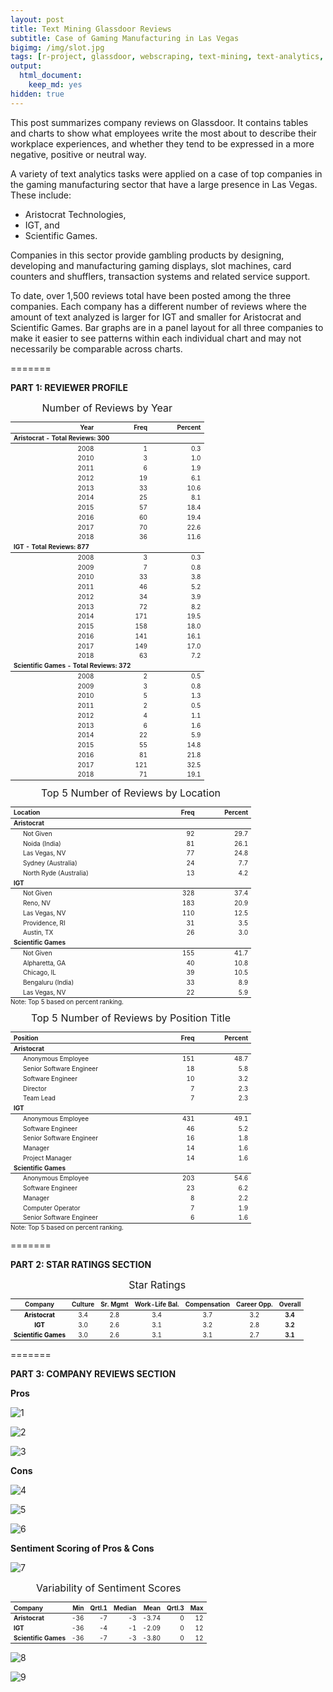```yaml
---
layout: post
title: Text Mining Glassdoor Reviews
subtitle: Case of Gaming Manufacturing in Las Vegas
bigimg: /img/slot.jpg
tags: [r-project, glassdoor, webscraping, text-mining, text-analytics, sentiment-analysis]
output: 
  html_document: 
    keep_md: yes
hidden: true
---
```
























This post summarizes company reviews on Glassdoor. It contains tables and charts to show what employees write the most about to describe their workplace experiences, and whether they tend to be expressed in a more negative, positive or neutral way.

A variety of text analytics tasks were applied on a case of top companies in the gaming manufacturing sector that have a large presence in Las Vegas. These include:

* Aristocrat Technologies,
* IGT, and
* Scientific Games.
 
Companies in this sector provide gambling products by designing, developing and manufacturing gaming displays, slot machines, card counters and shufflers, transaction systems and related service support.

To date, over 1,500 reviews total have been posted among the three companies. Each company has a different number of reviews where the amount of text analyzed is larger for IGT and smaller for Aristocrat and Scientific Games. Bar graphs are in a panel layout for all three companies to make it easier to see patterns within each individual chart and may not necessarily be comparable across charts.

=======

**PART 1: REVIEWER PROFILE**

<table class="table table-hover table-striped table-condensed" style="font-size: 10px; width: auto !important; margin-left: auto; margin-right: auto;">
<caption style="font-size: initial !important;">Number of Reviews by Year</caption>
 <thead>
  <tr>
   <th style="text-align:right;"> Year </th>
   <th style="text-align:right;"> Freq </th>
   <th style="text-align:right;"> Percent </th>
  </tr>
 </thead>
<tbody>
  <tr grouplength="10"><td colspan="3" style="border-bottom: 1px solid;"><strong>Aristocrat - Total Reviews: 300</strong></td></tr>
<tr>
   <td style="text-align:right;width: 3cm;  padding-left: 2em;" indentlevel="1"> 2008 </td>
   <td style="text-align:right;width: 2cm; "> 1 </td>
   <td style="text-align:right;width: 2cm; "> 0.3 </td>
  </tr>
  <tr>
   <td style="text-align:right;width: 3cm;  padding-left: 2em;" indentlevel="1"> 2010 </td>
   <td style="text-align:right;width: 2cm; "> 3 </td>
   <td style="text-align:right;width: 2cm; "> 1.0 </td>
  </tr>
  <tr>
   <td style="text-align:right;width: 3cm;  padding-left: 2em;" indentlevel="1"> 2011 </td>
   <td style="text-align:right;width: 2cm; "> 6 </td>
   <td style="text-align:right;width: 2cm; "> 1.9 </td>
  </tr>
  <tr>
   <td style="text-align:right;width: 3cm;  padding-left: 2em;" indentlevel="1"> 2012 </td>
   <td style="text-align:right;width: 2cm; "> 19 </td>
   <td style="text-align:right;width: 2cm; "> 6.1 </td>
  </tr>
  <tr>
   <td style="text-align:right;width: 3cm;  padding-left: 2em;" indentlevel="1"> 2013 </td>
   <td style="text-align:right;width: 2cm; "> 33 </td>
   <td style="text-align:right;width: 2cm; "> 10.6 </td>
  </tr>
  <tr>
   <td style="text-align:right;width: 3cm;  padding-left: 2em;" indentlevel="1"> 2014 </td>
   <td style="text-align:right;width: 2cm; "> 25 </td>
   <td style="text-align:right;width: 2cm; "> 8.1 </td>
  </tr>
  <tr>
   <td style="text-align:right;width: 3cm;  padding-left: 2em;" indentlevel="1"> 2015 </td>
   <td style="text-align:right;width: 2cm; "> 57 </td>
   <td style="text-align:right;width: 2cm; "> 18.4 </td>
  </tr>
  <tr>
   <td style="text-align:right;width: 3cm;  padding-left: 2em;" indentlevel="1"> 2016 </td>
   <td style="text-align:right;width: 2cm; "> 60 </td>
   <td style="text-align:right;width: 2cm; "> 19.4 </td>
  </tr>
  <tr>
   <td style="text-align:right;width: 3cm;  padding-left: 2em;" indentlevel="1"> 2017 </td>
   <td style="text-align:right;width: 2cm; "> 70 </td>
   <td style="text-align:right;width: 2cm; "> 22.6 </td>
  </tr>
  <tr>
   <td style="text-align:right;width: 3cm;  padding-left: 2em;" indentlevel="1"> 2018 </td>
   <td style="text-align:right;width: 2cm; "> 36 </td>
   <td style="text-align:right;width: 2cm; "> 11.6 </td>
  </tr>
  <tr grouplength="11"><td colspan="3" style="border-bottom: 1px solid;"><strong>IGT - Total Reviews: 877</strong></td></tr>
<tr>
   <td style="text-align:right;width: 3cm;  padding-left: 2em;" indentlevel="1"> 2008 </td>
   <td style="text-align:right;width: 2cm; "> 3 </td>
   <td style="text-align:right;width: 2cm; "> 0.3 </td>
  </tr>
  <tr>
   <td style="text-align:right;width: 3cm;  padding-left: 2em;" indentlevel="1"> 2009 </td>
   <td style="text-align:right;width: 2cm; "> 7 </td>
   <td style="text-align:right;width: 2cm; "> 0.8 </td>
  </tr>
  <tr>
   <td style="text-align:right;width: 3cm;  padding-left: 2em;" indentlevel="1"> 2010 </td>
   <td style="text-align:right;width: 2cm; "> 33 </td>
   <td style="text-align:right;width: 2cm; "> 3.8 </td>
  </tr>
  <tr>
   <td style="text-align:right;width: 3cm;  padding-left: 2em;" indentlevel="1"> 2011 </td>
   <td style="text-align:right;width: 2cm; "> 46 </td>
   <td style="text-align:right;width: 2cm; "> 5.2 </td>
  </tr>
  <tr>
   <td style="text-align:right;width: 3cm;  padding-left: 2em;" indentlevel="1"> 2012 </td>
   <td style="text-align:right;width: 2cm; "> 34 </td>
   <td style="text-align:right;width: 2cm; "> 3.9 </td>
  </tr>
  <tr>
   <td style="text-align:right;width: 3cm;  padding-left: 2em;" indentlevel="1"> 2013 </td>
   <td style="text-align:right;width: 2cm; "> 72 </td>
   <td style="text-align:right;width: 2cm; "> 8.2 </td>
  </tr>
  <tr>
   <td style="text-align:right;width: 3cm;  padding-left: 2em;" indentlevel="1"> 2014 </td>
   <td style="text-align:right;width: 2cm; "> 171 </td>
   <td style="text-align:right;width: 2cm; "> 19.5 </td>
  </tr>
  <tr>
   <td style="text-align:right;width: 3cm;  padding-left: 2em;" indentlevel="1"> 2015 </td>
   <td style="text-align:right;width: 2cm; "> 158 </td>
   <td style="text-align:right;width: 2cm; "> 18.0 </td>
  </tr>
  <tr>
   <td style="text-align:right;width: 3cm;  padding-left: 2em;" indentlevel="1"> 2016 </td>
   <td style="text-align:right;width: 2cm; "> 141 </td>
   <td style="text-align:right;width: 2cm; "> 16.1 </td>
  </tr>
  <tr>
   <td style="text-align:right;width: 3cm;  padding-left: 2em;" indentlevel="1"> 2017 </td>
   <td style="text-align:right;width: 2cm; "> 149 </td>
   <td style="text-align:right;width: 2cm; "> 17.0 </td>
  </tr>
  <tr>
   <td style="text-align:right;width: 3cm;  padding-left: 2em;" indentlevel="1"> 2018 </td>
   <td style="text-align:right;width: 2cm; "> 63 </td>
   <td style="text-align:right;width: 2cm; "> 7.2 </td>
  </tr>
  <tr grouplength="11"><td colspan="3" style="border-bottom: 1px solid;"><strong>Scientific Games - Total Reviews: 372</strong></td></tr>
<tr>
   <td style="text-align:right;width: 3cm;  padding-left: 2em;" indentlevel="1"> 2008 </td>
   <td style="text-align:right;width: 2cm; "> 2 </td>
   <td style="text-align:right;width: 2cm; "> 0.5 </td>
  </tr>
  <tr>
   <td style="text-align:right;width: 3cm;  padding-left: 2em;" indentlevel="1"> 2009 </td>
   <td style="text-align:right;width: 2cm; "> 3 </td>
   <td style="text-align:right;width: 2cm; "> 0.8 </td>
  </tr>
  <tr>
   <td style="text-align:right;width: 3cm;  padding-left: 2em;" indentlevel="1"> 2010 </td>
   <td style="text-align:right;width: 2cm; "> 5 </td>
   <td style="text-align:right;width: 2cm; "> 1.3 </td>
  </tr>
  <tr>
   <td style="text-align:right;width: 3cm;  padding-left: 2em;" indentlevel="1"> 2011 </td>
   <td style="text-align:right;width: 2cm; "> 2 </td>
   <td style="text-align:right;width: 2cm; "> 0.5 </td>
  </tr>
  <tr>
   <td style="text-align:right;width: 3cm;  padding-left: 2em;" indentlevel="1"> 2012 </td>
   <td style="text-align:right;width: 2cm; "> 4 </td>
   <td style="text-align:right;width: 2cm; "> 1.1 </td>
  </tr>
  <tr>
   <td style="text-align:right;width: 3cm;  padding-left: 2em;" indentlevel="1"> 2013 </td>
   <td style="text-align:right;width: 2cm; "> 6 </td>
   <td style="text-align:right;width: 2cm; "> 1.6 </td>
  </tr>
  <tr>
   <td style="text-align:right;width: 3cm;  padding-left: 2em;" indentlevel="1"> 2014 </td>
   <td style="text-align:right;width: 2cm; "> 22 </td>
   <td style="text-align:right;width: 2cm; "> 5.9 </td>
  </tr>
  <tr>
   <td style="text-align:right;width: 3cm;  padding-left: 2em;" indentlevel="1"> 2015 </td>
   <td style="text-align:right;width: 2cm; "> 55 </td>
   <td style="text-align:right;width: 2cm; "> 14.8 </td>
  </tr>
  <tr>
   <td style="text-align:right;width: 3cm;  padding-left: 2em;" indentlevel="1"> 2016 </td>
   <td style="text-align:right;width: 2cm; "> 81 </td>
   <td style="text-align:right;width: 2cm; "> 21.8 </td>
  </tr>
  <tr>
   <td style="text-align:right;width: 3cm;  padding-left: 2em;" indentlevel="1"> 2017 </td>
   <td style="text-align:right;width: 2cm; "> 121 </td>
   <td style="text-align:right;width: 2cm; "> 32.5 </td>
  </tr>
  <tr>
   <td style="text-align:right;width: 3cm;  padding-left: 2em;" indentlevel="1"> 2018 </td>
   <td style="text-align:right;width: 2cm; "> 71 </td>
   <td style="text-align:right;width: 2cm; "> 19.1 </td>
  </tr>
</tbody>
</table>

<table class="table table-hover table-striped table-condensed" style="font-size: 10px; width: auto !important; margin-left: auto; margin-right: auto;">
<caption style="font-size: initial !important;">Top 5 Number of Reviews by Location</caption>
 <thead>
  <tr>
   <th style="text-align:left;"> Location </th>
   <th style="text-align:right;"> Freq </th>
   <th style="text-align:right;"> Percent </th>
  </tr>
 </thead>
<tbody>
  <tr grouplength="5"><td colspan="3" style="border-bottom: 1px solid;"><strong>Aristocrat</strong></td></tr>
<tr>
   <td style="text-align:left;width: 5cm;  padding-left: 2em;" indentlevel="1"> Not Given </td>
   <td style="text-align:right;width: 2cm; "> 92 </td>
   <td style="text-align:right;width: 2cm; "> 29.7 </td>
  </tr>
  <tr>
   <td style="text-align:left;width: 5cm;  padding-left: 2em;" indentlevel="1"> Noida (India) </td>
   <td style="text-align:right;width: 2cm; "> 81 </td>
   <td style="text-align:right;width: 2cm; "> 26.1 </td>
  </tr>
  <tr>
   <td style="text-align:left;width: 5cm;  padding-left: 2em;" indentlevel="1"> Las Vegas, NV </td>
   <td style="text-align:right;width: 2cm; "> 77 </td>
   <td style="text-align:right;width: 2cm; "> 24.8 </td>
  </tr>
  <tr>
   <td style="text-align:left;width: 5cm;  padding-left: 2em;" indentlevel="1"> Sydney (Australia) </td>
   <td style="text-align:right;width: 2cm; "> 24 </td>
   <td style="text-align:right;width: 2cm; "> 7.7 </td>
  </tr>
  <tr>
   <td style="text-align:left;width: 5cm;  padding-left: 2em;" indentlevel="1"> North Ryde (Australia) </td>
   <td style="text-align:right;width: 2cm; "> 13 </td>
   <td style="text-align:right;width: 2cm; "> 4.2 </td>
  </tr>
  <tr grouplength="5"><td colspan="3" style="border-bottom: 1px solid;"><strong>IGT</strong></td></tr>
<tr>
   <td style="text-align:left;width: 5cm;  padding-left: 2em;" indentlevel="1"> Not Given </td>
   <td style="text-align:right;width: 2cm; "> 328 </td>
   <td style="text-align:right;width: 2cm; "> 37.4 </td>
  </tr>
  <tr>
   <td style="text-align:left;width: 5cm;  padding-left: 2em;" indentlevel="1"> Reno, NV </td>
   <td style="text-align:right;width: 2cm; "> 183 </td>
   <td style="text-align:right;width: 2cm; "> 20.9 </td>
  </tr>
  <tr>
   <td style="text-align:left;width: 5cm;  padding-left: 2em;" indentlevel="1"> Las Vegas, NV </td>
   <td style="text-align:right;width: 2cm; "> 110 </td>
   <td style="text-align:right;width: 2cm; "> 12.5 </td>
  </tr>
  <tr>
   <td style="text-align:left;width: 5cm;  padding-left: 2em;" indentlevel="1"> Providence, RI </td>
   <td style="text-align:right;width: 2cm; "> 31 </td>
   <td style="text-align:right;width: 2cm; "> 3.5 </td>
  </tr>
  <tr>
   <td style="text-align:left;width: 5cm;  padding-left: 2em;" indentlevel="1"> Austin, TX </td>
   <td style="text-align:right;width: 2cm; "> 26 </td>
   <td style="text-align:right;width: 2cm; "> 3.0 </td>
  </tr>
  <tr grouplength="5"><td colspan="3" style="border-bottom: 1px solid;"><strong>Scientific Games</strong></td></tr>
<tr>
   <td style="text-align:left;width: 5cm;  padding-left: 2em;" indentlevel="1"> Not Given </td>
   <td style="text-align:right;width: 2cm; "> 155 </td>
   <td style="text-align:right;width: 2cm; "> 41.7 </td>
  </tr>
  <tr>
   <td style="text-align:left;width: 5cm;  padding-left: 2em;" indentlevel="1"> Alpharetta, GA </td>
   <td style="text-align:right;width: 2cm; "> 40 </td>
   <td style="text-align:right;width: 2cm; "> 10.8 </td>
  </tr>
  <tr>
   <td style="text-align:left;width: 5cm;  padding-left: 2em;" indentlevel="1"> Chicago, IL </td>
   <td style="text-align:right;width: 2cm; "> 39 </td>
   <td style="text-align:right;width: 2cm; "> 10.5 </td>
  </tr>
  <tr>
   <td style="text-align:left;width: 5cm;  padding-left: 2em;" indentlevel="1"> Bengaluru (India) </td>
   <td style="text-align:right;width: 2cm; "> 33 </td>
   <td style="text-align:right;width: 2cm; "> 8.9 </td>
  </tr>
  <tr>
   <td style="text-align:left;width: 5cm;  padding-left: 2em;" indentlevel="1"> Las Vegas, NV </td>
   <td style="text-align:right;width: 2cm; "> 22 </td>
   <td style="text-align:right;width: 2cm; "> 5.9 </td>
  </tr>
</tbody>
<tfoot><tr><td style="padding: 0; border: 0;" colspan="100%">
<sup></sup> Note: Top 5 based on percent ranking.</td></tr></tfoot>
</table>

<table class="table table-hover table-striped table-condensed" style="font-size: 10px; width: auto !important; margin-left: auto; margin-right: auto;">
<caption style="font-size: initial !important;">Top 5 Number of Reviews by Position Title</caption>
 <thead>
  <tr>
   <th style="text-align:left;"> Position </th>
   <th style="text-align:right;"> Freq </th>
   <th style="text-align:right;"> Percent </th>
  </tr>
 </thead>
<tbody>
  <tr grouplength="5"><td colspan="3" style="border-bottom: 1px solid;"><strong>Aristocrat</strong></td></tr>
<tr>
   <td style="text-align:left;width: 5cm;  padding-left: 2em;" indentlevel="1"> Anonymous Employee </td>
   <td style="text-align:right;width: 2cm; "> 151 </td>
   <td style="text-align:right;width: 2cm; "> 48.7 </td>
  </tr>
  <tr>
   <td style="text-align:left;width: 5cm;  padding-left: 2em;" indentlevel="1"> Senior Software Engineer </td>
   <td style="text-align:right;width: 2cm; "> 18 </td>
   <td style="text-align:right;width: 2cm; "> 5.8 </td>
  </tr>
  <tr>
   <td style="text-align:left;width: 5cm;  padding-left: 2em;" indentlevel="1"> Software Engineer </td>
   <td style="text-align:right;width: 2cm; "> 10 </td>
   <td style="text-align:right;width: 2cm; "> 3.2 </td>
  </tr>
  <tr>
   <td style="text-align:left;width: 5cm;  padding-left: 2em;" indentlevel="1"> Director </td>
   <td style="text-align:right;width: 2cm; "> 7 </td>
   <td style="text-align:right;width: 2cm; "> 2.3 </td>
  </tr>
  <tr>
   <td style="text-align:left;width: 5cm;  padding-left: 2em;" indentlevel="1"> Team Lead </td>
   <td style="text-align:right;width: 2cm; "> 7 </td>
   <td style="text-align:right;width: 2cm; "> 2.3 </td>
  </tr>
  <tr grouplength="5"><td colspan="3" style="border-bottom: 1px solid;"><strong>IGT</strong></td></tr>
<tr>
   <td style="text-align:left;width: 5cm;  padding-left: 2em;" indentlevel="1"> Anonymous Employee </td>
   <td style="text-align:right;width: 2cm; "> 431 </td>
   <td style="text-align:right;width: 2cm; "> 49.1 </td>
  </tr>
  <tr>
   <td style="text-align:left;width: 5cm;  padding-left: 2em;" indentlevel="1"> Software Engineer </td>
   <td style="text-align:right;width: 2cm; "> 46 </td>
   <td style="text-align:right;width: 2cm; "> 5.2 </td>
  </tr>
  <tr>
   <td style="text-align:left;width: 5cm;  padding-left: 2em;" indentlevel="1"> Senior Software Engineer </td>
   <td style="text-align:right;width: 2cm; "> 16 </td>
   <td style="text-align:right;width: 2cm; "> 1.8 </td>
  </tr>
  <tr>
   <td style="text-align:left;width: 5cm;  padding-left: 2em;" indentlevel="1"> Manager </td>
   <td style="text-align:right;width: 2cm; "> 14 </td>
   <td style="text-align:right;width: 2cm; "> 1.6 </td>
  </tr>
  <tr>
   <td style="text-align:left;width: 5cm;  padding-left: 2em;" indentlevel="1"> Project Manager </td>
   <td style="text-align:right;width: 2cm; "> 14 </td>
   <td style="text-align:right;width: 2cm; "> 1.6 </td>
  </tr>
  <tr grouplength="5"><td colspan="3" style="border-bottom: 1px solid;"><strong>Scientific Games</strong></td></tr>
<tr>
   <td style="text-align:left;width: 5cm;  padding-left: 2em;" indentlevel="1"> Anonymous Employee </td>
   <td style="text-align:right;width: 2cm; "> 203 </td>
   <td style="text-align:right;width: 2cm; "> 54.6 </td>
  </tr>
  <tr>
   <td style="text-align:left;width: 5cm;  padding-left: 2em;" indentlevel="1"> Software Engineer </td>
   <td style="text-align:right;width: 2cm; "> 23 </td>
   <td style="text-align:right;width: 2cm; "> 6.2 </td>
  </tr>
  <tr>
   <td style="text-align:left;width: 5cm;  padding-left: 2em;" indentlevel="1"> Manager </td>
   <td style="text-align:right;width: 2cm; "> 8 </td>
   <td style="text-align:right;width: 2cm; "> 2.2 </td>
  </tr>
  <tr>
   <td style="text-align:left;width: 5cm;  padding-left: 2em;" indentlevel="1"> Computer Operator </td>
   <td style="text-align:right;width: 2cm; "> 7 </td>
   <td style="text-align:right;width: 2cm; "> 1.9 </td>
  </tr>
  <tr>
   <td style="text-align:left;width: 5cm;  padding-left: 2em;" indentlevel="1"> Senior Software Engineer </td>
   <td style="text-align:right;width: 2cm; "> 6 </td>
   <td style="text-align:right;width: 2cm; "> 1.6 </td>
  </tr>
</tbody>
<tfoot><tr><td style="padding: 0; border: 0;" colspan="100%">
<sup></sup> Note: Top 5 based on percent ranking.</td></tr></tfoot>
</table>

=======

**PART 2: STAR RATINGS SECTION**

<table class="table table-striped table-hover table-condensed" style="font-size: 10px; margin-left: auto; margin-right: auto;">
<caption style="font-size: initial !important;">Star Ratings</caption>
 <thead>
  <tr>
   <th style="text-align:center;"> Company </th>
   <th style="text-align:center;"> Culture </th>
   <th style="text-align:center;"> Sr. Mgmt </th>
   <th style="text-align:center;"> Work-Life Bal. </th>
   <th style="text-align:center;"> Compensation </th>
   <th style="text-align:center;"> Career Opp. </th>
   <th style="text-align:center;"> Overall </th>
  </tr>
 </thead>
<tbody>
  <tr>
   <td style="text-align:center;font-weight: bold;color: black;"> Aristocrat </td>
   <td style="text-align:center;"> 3.4 </td>
   <td style="text-align:center;"> 2.8 </td>
   <td style="text-align:center;"> 3.4 </td>
   <td style="text-align:center;"> 3.7 </td>
   <td style="text-align:center;"> 3.2 </td>
   <td style="text-align:center;font-weight: bold;"> 3.4 </td>
  </tr>
  <tr>
   <td style="text-align:center;font-weight: bold;color: black;"> IGT </td>
   <td style="text-align:center;"> 3.0 </td>
   <td style="text-align:center;"> 2.6 </td>
   <td style="text-align:center;"> 3.1 </td>
   <td style="text-align:center;"> 3.2 </td>
   <td style="text-align:center;"> 2.8 </td>
   <td style="text-align:center;font-weight: bold;"> 3.2 </td>
  </tr>
  <tr>
   <td style="text-align:center;font-weight: bold;color: black;"> Scientific Games </td>
   <td style="text-align:center;"> 3.0 </td>
   <td style="text-align:center;"> 2.6 </td>
   <td style="text-align:center;"> 3.1 </td>
   <td style="text-align:center;"> 3.1 </td>
   <td style="text-align:center;"> 2.7 </td>
   <td style="text-align:center;font-weight: bold;"> 3.1 </td>
  </tr>
</tbody>
</table>

=======

**PART 3: COMPANY REVIEWS SECTION**

**Pros**  

![1](https://raw.githubusercontent.com/mguideng/mguideng.github.io/master/img/2018-07-22_files/1unigram.prosplot-1.png)

![2](https://raw.githubusercontent.com/mguideng/mguideng.github.io/master/img/2018-07-22_files/2bigram.prosplot-1.png)

![3](https://raw.githubusercontent.com/mguideng/mguideng.github.io/master/img/2018-07-22_files/3barcompare.pros-1.png)

**Cons**  

![4](https://raw.githubusercontent.com/mguideng/mguideng.github.io/master/img/2018-07-22_files/4unigram.consplot-1.png)

![5](https://raw.githubusercontent.com/mguideng/mguideng.github.io/master/img/2018-07-22_files/5bigram.consplot-1.png)

![6](https://raw.githubusercontent.com/mguideng/mguideng.github.io/master/img/2018-07-22_files/6barcompare.cons-1.png)

**Sentiment Scoring of Pros & Cons**  

![7](https://raw.githubusercontent.com/mguideng/mguideng.github.io/master/img/2018-07-22_files/7hist-1.png)

<table class="table table-hover table-striped table-condensed" style="font-size: 10px; width: auto !important; margin-left: auto; margin-right: auto;">
<caption style="font-size: initial !important;">Variability of Sentiment Scores</caption>
 <thead>
  <tr>
   <th style="text-align:left;"> Company </th>
   <th style="text-align:right;"> Min </th>
   <th style="text-align:right;"> Qrtl.1 </th>
   <th style="text-align:right;"> Median </th>
   <th style="text-align:right;"> Mean </th>
   <th style="text-align:right;"> Qrtl.3 </th>
   <th style="text-align:right;"> Max </th>
  </tr>
 </thead>
<tbody>
  <tr>
   <td style="text-align:left;font-weight: bold;"> Aristocrat </td>
   <td style="text-align:right;"> -36 </td>
   <td style="text-align:right;"> -7 </td>
   <td style="text-align:right;"> -3 </td>
   <td style="text-align:right;"> -3.74 </td>
   <td style="text-align:right;"> 0 </td>
   <td style="text-align:right;"> 12 </td>
  </tr>
  <tr>
   <td style="text-align:left;font-weight: bold;"> IGT </td>
   <td style="text-align:right;"> -36 </td>
   <td style="text-align:right;"> -4 </td>
   <td style="text-align:right;"> -1 </td>
   <td style="text-align:right;"> -2.09 </td>
   <td style="text-align:right;"> 0 </td>
   <td style="text-align:right;"> 12 </td>
  </tr>
  <tr>
   <td style="text-align:left;font-weight: bold;"> Scientific Games </td>
   <td style="text-align:right;"> -36 </td>
   <td style="text-align:right;"> -7 </td>
   <td style="text-align:right;"> -3 </td>
   <td style="text-align:right;"> -3.80 </td>
   <td style="text-align:right;"> 0 </td>
   <td style="text-align:right;"> 12 </td>
  </tr>
</tbody>
</table>

![8](https://raw.githubusercontent.com/mguideng/mguideng.github.io/master/img/2018-07-22_files/8senscore.sentxtplot-1.png)

![9](https://raw.githubusercontent.com/mguideng/mguideng.github.io/master/img/2018-07-22_files/9senscore.sentxtplot.annual-1.png)

